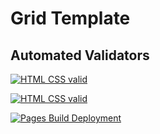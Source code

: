 # Grid Template

## Automated Validators


[![HTML CSS valid](https://github.com/Mackedonec/grid-template/actions/workflows/HTML5Validator.yml/badge.svg)](https://github.com/Mackedonec/grid-template/actions/workflows/HTML5Validator.yml)

[![HTML CSS valid](https://github.com/Mackedonec/grid-template/actions/workflows/HTML5Validator.yml/badge.svg)](https://github.com/Mackedonec/grid-template/actions/workflows/HTML5Validator.yml)

[![Pages Build Deployment](https://github.com/Mackedonec/grid-template/actions/workflows/pages/pages-build-deployment/badge.svg)](https://github.com/Mackedonec/grid-template/actions/workflows/pages/pages-build-deployment)
